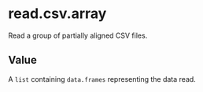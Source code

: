 read.csv.array
==============

Read a group of partially aligned CSV files.

Value
-----

A `list` containing `data.frames` representing the data read.
